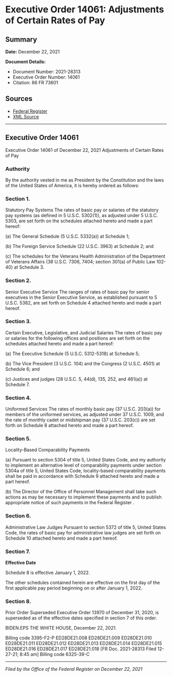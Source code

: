 # Executive Order 14061: Adjustments of Certain Rates of Pay

## Summary

**Date:** December 22, 2021

**Document Details:**
- Document Number: 2021-28313
- Executive Order Number: 14061
- Citation: 86 FR 73601

## Sources
- [Federal Register](https://www.federalregister.gov/documents/2021/12/28/2021-28313/adjustments-of-certain-rates-of-pay)
- [XML Source](https://www.federalregister.gov/documents/full_text/xml/2021/12/28/2021-28313.xml)

---

## Executive Order 14061

Executive Order 14061 of December 22, 2021
Adjustments of Certain Rates of Pay
### Authority

By the authority vested in me as President by the Constitution and the laws of the United States of America, it is hereby ordered as follows:
### Section 1.

Statutory Pay Systems
The rates of basic pay or salaries of the statutory pay systems (as defined in 5 U.S.C. 5302(1)), as adjusted under 5 U.S.C. 5303, are set forth on the schedules attached hereto and made a part hereof:

(a) The General Schedule (5 U.S.C. 5332(a)) at Schedule 1;

(b) The Foreign Service Schedule (22 U.S.C. 3963) at Schedule 2; and

(c) The schedules for the Veterans Health Administration of the Department of Veterans Affairs (38 U.S.C. 7306, 7404; section 301(a) of Public Law 102-40) at Schedule 3.
### Section 2.

Senior Executive Service
The ranges of rates of basic pay for senior executives in the Senior Executive Service, as established pursuant to 5 U.S.C. 5382, are set forth on Schedule 4 attached hereto and made a part hereof.
### Section 3.

Certain Executive, Legislative, and Judicial Salaries
The rates of basic pay or salaries for the following offices and positions are set forth on the schedules attached hereto and made a part hereof:

(a) The Executive Schedule (5 U.S.C. 5312-5318) at Schedule 5;

(b) The Vice President (3 U.S.C. 104) and the Congress (2 U.S.C. 4501) at Schedule 6; and

(c) Justices and judges (28 U.S.C. 5, 44(d), 135, 252, and 461(a)) at Schedule 7.
### Section 4.

Uniformed Services
The rates of monthly basic pay (37 U.S.C. 203(a)) for members of the uniformed services, as adjusted under 37 U.S.C. 1009, and the rate of monthly cadet or midshipman pay (37 U.S.C. 203(c)) are set forth on Schedule 8 attached hereto and made a part hereof.
### Section 5.

Locality-Based Comparability Payments

(a) Pursuant to section 5304 of title 5, United States Code, and my authority to implement an alternative level of comparability payments under section 5304a of title 5, United States Code, locality-based comparability payments shall be paid in accordance with Schedule 9 attached hereto and made a part hereof.

(b) The Director of the Office of Personnel Management shall take such actions as may be necessary to implement these payments and to publish appropriate notice of such payments in the 
Federal Register
.
### Section 6.

Administrative Law Judges
Pursuant to section 5372 of title 5, United States Code, the rates of basic pay for administrative law judges are set forth on Schedule 10 attached hereto and made a part hereof.
### Section 7.

**Effective Date**

Schedule 8 is effective January 1, 2022.

The other schedules contained herein are effective on the first day of the first applicable pay period beginning on or after January 1, 2022.
### Section 8.

Prior Order Superseded
Executive Order 13970 of December 31, 2020, is superseded as of the effective dates specified in section 7 of this order.

BIDEN.EPS
THE WHITE HOUSE,
December 22, 2021.

Billing code 3395-F2-P
ED28DE21.008
ED28DE21.009
ED28DE21.010
ED28DE21.011
ED28DE21.012
ED28DE21.013
ED28DE21.014
ED28DE21.015
ED28DE21.016
ED28DE21.017
ED28DE21.018
[FR Doc. 2021-28313 
Filed 12-27-21; 8:45 am]
Billing code 6325-39-C

---

*Filed by the Office of the Federal Register on December 22, 2021*
